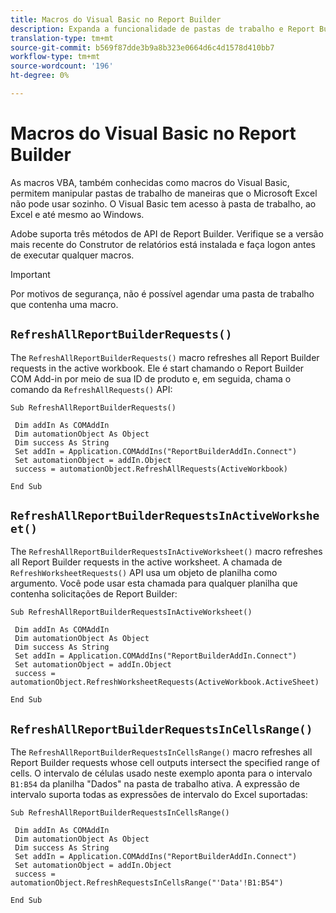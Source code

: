 ```yaml
---
title: Macros do Visual Basic no Report Builder
description: Expanda a funcionalidade de pastas de trabalho e Report Builder do Excel usando o VBA.
translation-type: tm+mt
source-git-commit: b569f87dde3b9a8b323e0664d6c4d1578d410bb7
workflow-type: tm+mt
source-wordcount: '196'
ht-degree: 0%

---
```



# Macros do Visual Basic no Report Builder

As macros VBA, também conhecidas como macros do Visual Basic, permitem manipular pastas de trabalho de maneiras que o Microsoft Excel não pode usar sozinho. O Visual Basic tem acesso à pasta de trabalho, ao Excel e até mesmo ao Windows.

Adobe suporta três métodos de API de Report Builder. Verifique se a versão mais recente do Construtor de relatórios está instalada e faça logon antes de executar qualquer macros.

>[!IMPORTANT]
>
>Por motivos de segurança, não é possível agendar uma pasta de trabalho que contenha uma macro.

## `RefreshAllReportBuilderRequests()`

The `RefreshAllReportBuilderRequests()` macro refreshes all Report Builder requests in the active workbook. Ele é start chamando o Report Builder COM Add-in por meio de sua ID de produto e, em seguida, chama o comando da `RefreshAllRequests()` API:

```vba
Sub RefreshAllReportBuilderRequests()
 
 Dim addIn As COMAddIn
 Dim automationObject As Object
 Dim success As String
 Set addIn = Application.COMAddIns("ReportBuilderAddIn.Connect")
 Set automationObject = addIn.Object
 success = automationObject.RefreshAllRequests(ActiveWorkbook)
 
End Sub
```

## `RefreshAllReportBuilderRequestsInActiveWorksheet()`

The `RefreshAllReportBuilderRequestsInActiveWorksheet()` macro refreshes all Report Builder requests in the active worksheet. A chamada de `RefreshWorksheetRequests()` API usa um objeto de planilha como argumento. Você pode usar esta chamada para qualquer planilha que contenha solicitações de Report Builder:

```vba
Sub RefreshAllReportBuilderRequestsInActiveWorksheet()
 
 Dim addIn As COMAddIn
 Dim automationObject As Object
 Dim success As String
 Set addIn = Application.COMAddIns("ReportBuilderAddIn.Connect")
 Set automationObject = addIn.Object
 success = automationObject.RefreshWorksheetRequests(ActiveWorkbook.ActiveSheet)
 
End Sub
```

## `RefreshAllReportBuilderRequestsInCellsRange()`

The `RefreshAllReportBuilderRequestsInCellsRange()` macro refreshes all Report Builder requests whose cell outputs intersect the specified range of cells. O intervalo de células usado neste exemplo aponta para o intervalo `B1:B54` da planilha &quot;Dados&quot; na pasta de trabalho ativa. A expressão de intervalo suporta todas as expressões de intervalo do Excel suportadas:

```vba
Sub RefreshAllReportBuilderRequestsInCellsRange()
 
 Dim addIn As COMAddIn
 Dim automationObject As Object
 Dim success As String
 Set addIn = Application.COMAddIns("ReportBuilderAddIn.Connect")
 Set automationObject = addIn.Object
 success = automationObject.RefreshRequestsInCellsRange("'Data'!B1:B54")
  
End Sub
```
